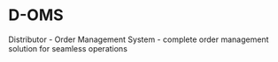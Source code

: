 # D-OMS
Distributor - Order Management System - complete order management solution for seamless operations
